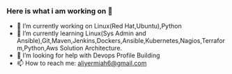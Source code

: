 ### Here is what i am working on 👋

- 🔭 I’m currently working on Linux(Red Hat,Ubuntu),Python
- 🌱 I’m currently learning Linux(Sys Admin and Ansible),Git,Maven,Jenkins,Dockers,Ansible,Kubernetes,Nagios,Terraform,Python,Aws Solution Architecture.
- 🤔 I’m looking for help with Devops Profile Building
- 📫 How to reach me: aliyermiah6@gmail.com
